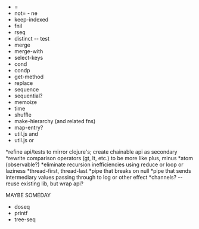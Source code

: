 * =
* not= - ne
* keep-indexed
* fnil
* rseq
* distinct -- test
* merge
* merge-with
* select-keys
* cond
* condp
* get-method
* replace
* sequence
* sequential?
* memoize
* time
* shuffle
* make-hierarchy (and related fns)
* map-entry?
* util.js and
* util.js or

*refine api/tests to mirror clojure's; create chainable api as secondary
*rewrite comparison operators (gt, lt, etc.) to be more like plus, minus
*atom (observable?)
*eliminate recursion inefficiencies using reduce or loop or laziness
*thread-first, thread-last
*pipe that breaks on null
*pipe that sends intermediary values passing through to log or other effect
*channels? -- reuse existing lib, but wrap api?

MAYBE SOMEDAY
* doseq
* printf
* tree-seq